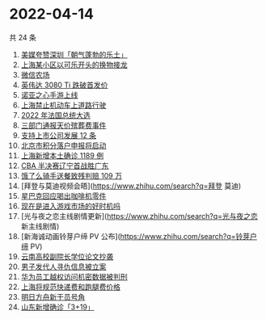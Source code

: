 # 2022-04-14

共 24 条

<!-- BEGIN ZHIHUSEARCH -->
<!-- 最后更新时间 Thu Apr 14 2022 09:04:44 GMT+0800 (China Standard Time) -->
1. [美媒夸赞深圳「朝气蓬勃的乐土」](https://www.zhihu.com/search?q=美媒夸赞深圳)
1. [上海某小区以可乐开头的换物接龙](https://www.zhihu.com/search?q=上海可乐换物接龙)
1. [微信农场](https://www.zhihu.com/search?q=微信农场)
1. [英伟达 3080 Ti 跌破首发价](https://www.zhihu.com/search?q=英伟达3080Ti)
1. [诺亚之心手游上线](https://www.zhihu.com/search?q=诺亚之心)
1. [上海禁止机动车上道路行驶](https://www.zhihu.com/search?q=上海疫情防控)
1. [2022 年法国总统大选](https://www.zhihu.com/search?q=法国总统第一轮大选)
1. [三部门通报天价殡葬费事件](https://www.zhihu.com/search?q=天价殡葬费)
1. [支持上市公司发展 12 条](https://www.zhihu.com/search?q=支持上市公司发展12条)
1. [北京市积分落户申报将启动](https://www.zhihu.com/search?q=北京市积分落户申报)
1. [上海新增本土确诊 1189 例](https://www.zhihu.com/search?q=上海新增)
1. [CBA 半决赛辽宁首战胜广东](https://www.zhihu.com/search?q=CBA半决赛辽宁广东)
1. [饿了么骑手送餐致残判赔 109 万](https://www.zhihu.com/search?q=饿了么骑手)
1. [拜登与莫迪视频会晤](https://www.zhihu.com/search?q=拜登 莫迪)
1. [星巴克回应喝出咖啡机零件](https://www.zhihu.com/search?q=星巴克回应喝出咖啡机零件)
1. [现在是进入游戏市场的好时机吗](https://www.zhihu.com/search?q=游戏市场)
1. [光与夜之恋主线剧情更新](https://www.zhihu.com/search?q=光与夜之恋 新主线剧情)
1. [新海诚动画铃芽户缔 PV 公布](https://www.zhihu.com/search?q=铃芽户缔 PV)
1. [云南高校副院长学位论文抄袭](https://www.zhihu.com/search?q=云南高校副院长抄袭)
1. [男子发代人寻仇信息被立案](https://www.zhihu.com/search?q=男子发代人寻仇信息)
1. [华为员工越权访问机密数据被判刑](https://www.zhihu.com/search?q=华为员工)
1. [上海将规范快递费和跑腿费价格](https://www.zhihu.com/search?q=上海快递费价格)
1. [明日方舟新干员号角](https://www.zhihu.com/search?q=明日方舟新六星号角)
1. [山东新增确诊「3+19」](https://www.zhihu.com/search?q=山东新增)
<!-- END ZHIHUSEARCH -->
